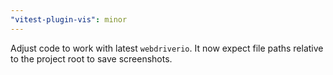 ```yaml
---
"vitest-plugin-vis": minor
---
```


Adjust code to work with latest `webdriverio`.
It now expect file paths relative to the project root to save screenshots.
